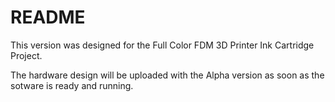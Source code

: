 <h1>README</h1>

This version was designed for the Full Color FDM 3D Printer Ink Cartridge Project.

The hardware design will be uploaded with the Alpha version as soon as the sotware is ready and running.

